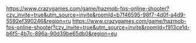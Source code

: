 https://www.crazygames.com/game/hazmob-fps-online-shooter?czy_invite=true&utm_source=invite&roomId=b7f46595-98f7-4d0f-a4d9-5592ef390246&region=ru
https://www.crazygames.com/game/hazmob-fps-online-shooter?czy_invite=true&utm_source=invite&roomId=f913ce1d-b6f5-4b7c-896a-90d39be65db0&region=eu
